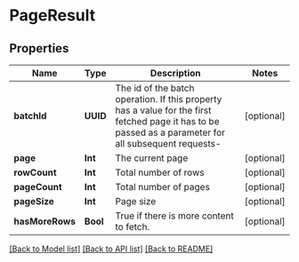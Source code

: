 # PageResult

## Properties
Name | Type | Description | Notes
------------ | ------------- | ------------- | -------------
**batchId** | **UUID** | The id of the batch operation. If this property has a value for the first fetched page it has to be passed as a parameter for all subsequent requests- | [optional] 
**page** | **Int** | The current page | [optional] 
**rowCount** | **Int** | Total number of rows | [optional] 
**pageCount** | **Int** | Total number of pages | [optional] 
**pageSize** | **Int** | Page size | [optional] 
**hasMoreRows** | **Bool** | True if there is more content to fetch. | [optional] 

[[Back to Model list]](../README.md#documentation-for-models) [[Back to API list]](../README.md#documentation-for-api-endpoints) [[Back to README]](../README.md)


